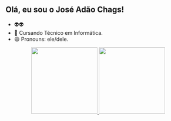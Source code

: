 ## Olá, eu sou o José Adão Chags!
- 👽👽
- 🌱 Cursando Técnico em Informática.
- 😄 Pronouns: ele/dele.
<div align="center">
  <a href="https://github.com/joseap13">
  <img height="180em" src="https://github-readme-stats.vercel.app/api?username=joseap13&show_icons=true&theme=noctis_minimus&include_all_commits=true&count_private=true"/>
  <img height="180em" src="https://github-readme-stats.vercel.app/api/top-langs/?username=joseap13&layout=compact&langs_count=7&theme=noctis_minimus"/>
</div>
  
 
